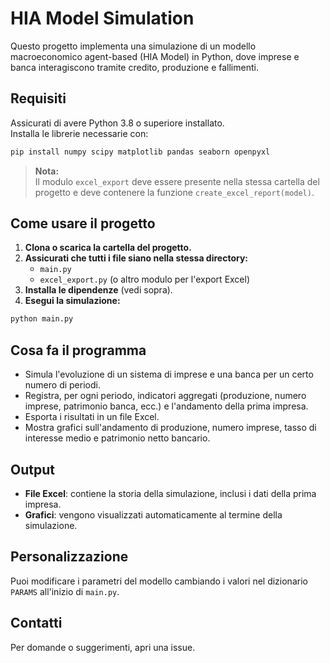 # HIA Model Simulation

Questo progetto implementa una simulazione di un modello macroeconomico agent-based (HIA Model) in Python, dove imprese e banca interagiscono tramite credito, produzione e fallimenti.

## Requisiti

Assicurati di avere Python 3.8 o superiore installato.  
Installa le librerie necessarie con:

```bash
pip install numpy scipy matplotlib pandas seaborn openpyxl
```

> **Nota:**  
> Il modulo `excel_export` deve essere presente nella stessa cartella del progetto e deve contenere la funzione `create_excel_report(model)`.

## Come usare il progetto

1. **Clona o scarica la cartella del progetto.**
2. **Assicurati che tutti i file siano nella stessa directory:**
   - `main.py`
   - `excel_export.py` (o altro modulo per l'export Excel)
3. **Installa le dipendenze** (vedi sopra).
4. **Esegui la simulazione:**

```bash
python main.py
```

## Cosa fa il programma

- Simula l'evoluzione di un sistema di imprese e una banca per un certo numero di periodi.
- Registra, per ogni periodo, indicatori aggregati (produzione, numero imprese, patrimonio banca, ecc.) e l'andamento della prima impresa.
- Esporta i risultati in un file Excel.
- Mostra grafici sull'andamento di produzione, numero imprese, tasso di interesse medio e patrimonio netto bancario.

## Output

- **File Excel**: contiene la storia della simulazione, inclusi i dati della prima impresa.
- **Grafici**: vengono visualizzati automaticamente al termine della simulazione.

## Personalizzazione

Puoi modificare i parametri del modello cambiando i valori nel dizionario `PARAMS` all'inizio di `main.py`.

## Contatti

Per domande o suggerimenti, apri una issue.
